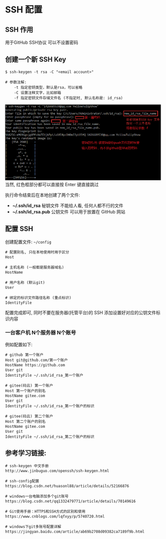# SSH 配置

## SSH 作用
用于GitHub SSH协议 可以不设置密码


## 创建一个新 SSH Key
```shell
$ ssh-keygen -t rsa -C "<email account>"

# 参数注解:
    -t 指定密钥类型，默认是rsa，可以省略
    -C 设置注释文字，比如邮箱
    -f 指定密钥文件存储文件名 (不指定时, 默认名称是: id_rsa)
```
![创建新 SSH 时的界面](../assets/images/git/ssh/ssh_new_create.png)
当然, 红色框部分都可以直接按 Enter 键直接跳过

执行命令结束后在本地创建了两个文件:
* **~/.ssh/id_rsa**
    秘钥文件 不能给人看, 任何人都不行的文件
* **~/.ssh/id_rsa.pub**
    公钥文件 可以用于放置在 GitHub 网站


## 配置 SSH
创建配置文件: `~/config`
```shell
# 配置别名, 只在本地使用时用于区分
Host

# 主机名称 (一般都是服务器域名)
HostName

# 用户名称 (默认git)
User

# 绑定的标识文件路径名称 (重点标识)
IdentityFile
```
配置完成即可, 同时不要在服务器(托管平台)的 SSH 添加设置好对应的公钥文件标识内容

### 一台客户机 N个服务器 N个账号
例如配置如下:
```shell
# github 第一个账户
Host git@github.com/第一个账户
HostName https://github.com
User git
IdentityFile ~/.ssh/id_rsa_第一个账户

# gitee(码云) 第一个账户
Host 第一个账户的别名
HostName gitee.com
User git
IdentityFile ~/.ssh/id_rsa_第一个账户的标识

# gitee(码云) 第二个账户
Host 第二个账户的别名
HostName gitee.com
User git
IdentityFile ~/.ssh/id_rsa_第二个账户的标识
```


## 参考学习链接:
```shell
# ssh-keygen 中文手册
http://www.jinbuguo.com/openssh/ssh-keygen.html

# ssh-config配置
https://blog.csdn.net/huasonl88/article/details/52166876

# windows一台电脑添加多个git账号
https://blog.csdn.net/qq1332479771/article/details/70149616

# Git使用手册：HTTPS和SSH方式的区别和使用
https://www.cnblogs.com/lqfxyy/p/5740720.html

# windows下git多账号配置详解
https://jingyan.baidu.com/article/ab69b2708d09382ca7189f9b.html
```
